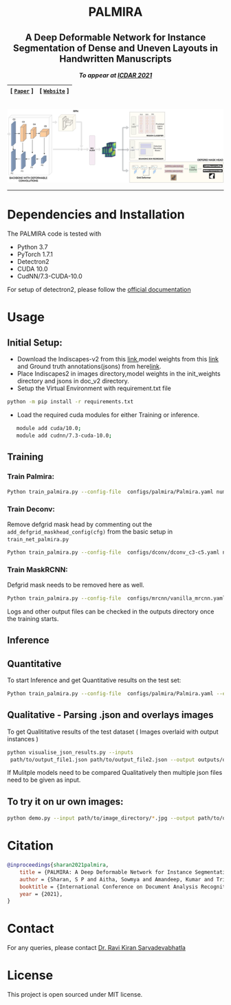 <div align="center">

# PALMIRA

## A Deep Deformable Network for Instance Segmentation of Dense and Uneven Layouts in Handwritten Manuscripts

**_To appear at [ICDAR 2021](https://icdar2021.org/)_**

| **[ [```Paper```](<>) ]** | **[ [```Website```](<https://ihdia.iiit.ac.in/Palmira/>) ]** |
|:-------------------:|:-------------------:|

<br>

<img src="assets/Palmira-Arch-Crop.jpg">

---

</div>

<!-- # Getting the Dataset
> Will be released soon! -->

# Dependencies and Installation
The PALMIRA code is tested with 
- Python 3.7
- PyTorch 1.7.1
- Detectron2
- CUDA 10.0
- CudNN/7.3-CUDA-10.0

For setup of detectron2, please follow the [official documentation](https://detectron2.readthedocs.io/en/latest/tutorials/install.html)

# Usage
## Initial Setup:
- Download the Indiscapes-v2 from this [link](),model weights from this [link]() and Ground truth annotations(jsons) from here[link]().
- Place Indiscapes2 in images directory,model weights in the init_weights directory and jsons in doc_v2 directory.
- Setup the Virtual Environment with requirement.txt file
```bash
python -m pip install -r requirements.txt
```
- Load the required cuda modules for either Training or inference.
```bash
   module add cuda/10.0;
   module add cudnn/7.3-cuda-10.0;
```
## Training
### Train Palmira:
```bash
Python train_palmira.py --config-file  configs/palmira/Palmira.yaml num-gpus 4 --resume
```
### Train Deconv:
Remove defgrid mask head by commenting out the `add_defgrid_maskhead_config(cfg)` from the basic setup in `train_net_palmira.py`

```bash
Python train_palmira.py --config-file  configs/dconv/dconv_c3-c5.yaml num-gpus 4 --resume
```

### Train MaskRCNN:
Defgrid mask needs to be removed here as well.
```bash
Python train_palmira.py --config-file  configs/mrcnn/vanilla_mrcnn.yaml num-gpus 4 --resume
```

Logs and other output files can be checked in the outputs directory once the training starts.
## Inference
## Quantitative
To start Inference and get Quantitative results on the test set:
```bash
Python train_palmira.py --config-file  configs/palmira/Palmira.yaml --eval-only --MODEL.WEIGHTS init_weights/defgrid_dconv/defgrid_dconv.pth 
```
## Qualitative - Parsing .json and overlays images
To get Qualititative results of the test dataset ( Images overlaid with output instances )
```bash
python visualise_json_results.py --inputs
 path/to/output_file1.json path/to/output_file2.json --output outputs/qualitative/ --dataset indiscapes_test --conf-threshold 0.5
```
If Mulitple models need to be compared Qualitatively then multiple json files need to be given as input.

## To try it on ur own images:
```bash
python demo.py --input path/to/image_directory/*.jpg --output path/to/output_directory --config configs/palmira/Palmira.yaml  --opts MODEL.WEIGHTS init_weights/defgrid_dconv/defgrid_dconv.pth
```
# Citation
```bibtex
@inproceedings{sharan2021palmira,
    title = {PALMIRA: A Deep Deformable Network for Instance Segmentation of Dense and Uneven Layouts in Handwritten Manuscripts},
    author = {Sharan, S P and Aitha, Sowmya and Amandeep, Kumar and Trivedi, Abhishek and Augustine, Aaron and Sarvadevabhatla, Ravi Kiran},
    booktitle = {International Conference on Document Analysis Recognition, {ICDAR} 2021},
    year = {2021},
}
```

# Contact
For any queries, please contact [Dr. Ravi Kiran Sarvadevabhatla](mailto:ravi.kiran@iiit.ac.in.)

# License
This project is open sourced under MIT license.